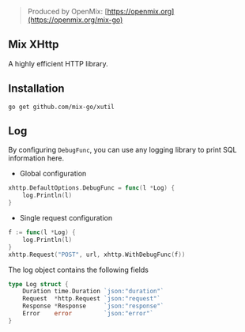> Produced by OpenMix: [https://openmix.org](https://openmix.org/mix-go)

## Mix XHttp

A highly efficient HTTP library.

## Installation

```
go get github.com/mix-go/xutil
```

## Log

By configuring `DebugFunc`, you can use any logging library to print SQL information here.

- Global configuration

```go
xhttp.DefaultOptions.DebugFunc = func(l *Log) {
    log.Println(l)
}
```

- Single request configuration

```go
f := func(l *Log) {
    log.Println(l)
}
xhttp.Request("POST", url, xhttp.WithDebugFunc(f))
```

The log object contains the following fields

```go
type Log struct {
    Duration time.Duration `json:"duration"`
    Request  *http.Request `json:"request"`
    Response *Response     `json:"response"`
    Error    error         `json:"error"`
}
```